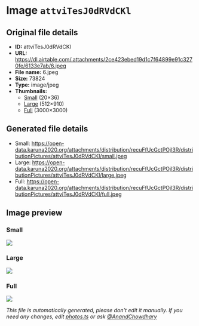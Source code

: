 # Image `attviTesJ0dRVdCKl`

## Original file details

- **ID:** attviTesJ0dRVdCKl
- **URL:** https://dl.airtable.com/.attachments/2ce423ebed19d1c7f64899e91c3270fe/6133e7ab/6.jpeg
- **File name:** 6.jpeg
- **Size:** 73824
- **Type:** image/jpeg
- **Thumbnails:**
  - [Small](https://dl.airtable.com/.attachmentThumbnails/81a1b93d8caa854490420a19bc6d4f4f/086b7fc3) (20×36)
  - [Large](https://dl.airtable.com/.attachmentThumbnails/b3452ffac33df6989e8b4721495e2937/6e0f2a47) (512×910)
  - [Full](https://dl.airtable.com/.attachmentThumbnails/5a5f07d57671568fbc08e5252f62640f/874661c9) (3000×3000)

## Generated file details

- Small: https://open-data.karuna2020.org/attachments/distribution/recuFfUcGctPOjl3R/distributionPictures/attviTesJ0dRVdCKl/small.jpeg
- Large: https://open-data.karuna2020.org/attachments/distribution/recuFfUcGctPOjl3R/distributionPictures/attviTesJ0dRVdCKl/large.jpeg
- Full: https://open-data.karuna2020.org/attachments/distribution/recuFfUcGctPOjl3R/distributionPictures/attviTesJ0dRVdCKl/full.jpeg

## Image preview

### Small

![](https://open-data.karuna2020.org/attachments/distribution/recuFfUcGctPOjl3R/distributionPictures/attviTesJ0dRVdCKl/small.jpeg)

### Large

![](https://open-data.karuna2020.org/attachments/distribution/recuFfUcGctPOjl3R/distributionPictures/attviTesJ0dRVdCKl/large.jpeg)

### Full

![](https://open-data.karuna2020.org/attachments/distribution/recuFfUcGctPOjl3R/distributionPictures/attviTesJ0dRVdCKl/full.jpeg)

_This file is automatically generated, please don't edit it manually. If you need any changes, edit [photos.ts](/photos.ts) or ask [@AnandChowdhary](https://github.com/AnandChowdhary)_
